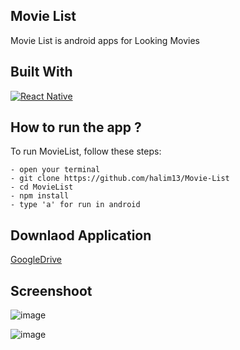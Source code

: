 ## Movie List
Movie List is android apps for Looking Movies


## Built With
[![React Native](https://img.shields.io/badge/ReactNative-0.71.7-blue.svg?style=rounded-square)](https://reactnative.dev/)

## How to run the app ?
To run MovieList, follow these steps:
```
- open your terminal
- git clone https://github.com/halim13/Movie-List
- cd MovieList
- npm install
- type 'a' for run in android
```

## Downlaod Application
[GoogleDrive](https://drive.google.com/file/d/1fKiok5hFJa6lA-KBZojwOZoUm_HX2e8k/view?usp=sharing)

## Screenshoot
![image](https://github.com/halim13/Movie-List/assets/11336853/d833b318-e8ff-4a74-a701-1196e8afcf7d)

![image](https://github.com/halim13/Movie-List/assets/11336853/bdcb20cd-6838-4712-95cf-77471bb6a0fa)



